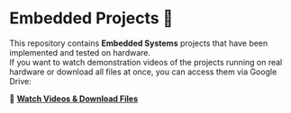 # Embedded Projects 🚀  

This repository contains **Embedded Systems** projects that have been implemented and tested on hardware.  
If you want to watch demonstration videos of the projects running on real hardware or download all files at once, you can access them via Google Drive:  

📂 **[Watch Videos & Download Files](https://drive.google.com/drive/folders/1hrTD6lRpAAm_RZROie8Uv_acgCA_nagC?usp=sharing)**  
